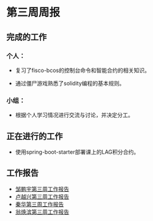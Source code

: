 # 第三周周报

## 完成的工作

### 个人：

* 复习了fisco-bcos的控制台命令和智能合约的相关知识。

* 通过僵尸游戏熟悉了solidity编程的基本规则。

### 小组：

* 根据个人学习情况进行交流与讨论，并决定分工。

  

## 正在进行的工作

* 使用spring-boot-starter部署课上的LAG积分合约。



## 工作报告

* [邹鹏宇第三周工作报告](https://github.com/2019-scut-practical-training-team/webank/blob/dev/day2/邹鹏宇/weekly_report3.md)
* [卢越兴第三周工作报告](https://github.com/2019-scut-practical-training-team/webank/blob/dev/day2/%E5%8D%A2%E8%B6%8A%E5%85%B4/week3_report.md)
* [秦华第三周工作报告](https://github.com/2019-scut-practical-training-team/webank/blob/dev/day2/%E7%A7%A6%E5%8D%8E/weekly_report3.md)
* [翁焕滨第三周工作报告](https://github.com/2019-scut-practical-training-team/webank/blob/dev/day2/翁焕滨/翁焕滨-第三周周报.md)
